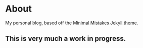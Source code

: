 # About

My personal blog, based off the [Minimal Mistakes Jekyll theme](https://github.com/mmistakes/minimal-mistakes).

This is very much a work in progress. 
---

